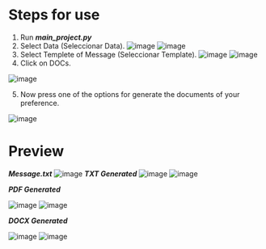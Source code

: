 # Steps for use
1. Run ***main_project.py***
2. Select Data (Seleccionar Data).
![image](https://github.com/user-attachments/assets/44f3157f-582c-4381-b61d-da265d136028)
![image](https://github.com/user-attachments/assets/617d007d-17b3-4221-9b37-7febc279a98c)
3. Select Templete of Message (Seleccionar Template).
![image](https://github.com/user-attachments/assets/568fe29b-ba3a-4193-82ee-a3eb9bc94a93)
![image](https://github.com/user-attachments/assets/89f6da99-c5ac-46d1-b5ac-d10ee690d2e5)
4. Click on DOCs.

![image](https://github.com/user-attachments/assets/ea4a4798-dbdd-4522-ac9a-aa7737e3beb1)

5. Now press one of the options for generate the documents of your preference.

![image](https://github.com/user-attachments/assets/1fc8f4b0-98bf-4705-b120-2459a2bd28ce)

# Preview
***Message.txt***
![image](https://github.com/user-attachments/assets/85c09c10-1eaf-4fe0-b886-5d94c1bd560e)
***TXT Generated***
![image](https://github.com/user-attachments/assets/8b6067c6-f254-4990-b402-5fac98d84186)
![image](https://github.com/user-attachments/assets/f6e1d583-09d1-4d33-8419-5e7f7b2896b7)

***PDF Generated***

![image](https://github.com/user-attachments/assets/a4a5edc0-1ce2-4e74-88be-8f0ece58f11d)
![image](https://github.com/user-attachments/assets/f10b6a7c-57bc-424c-a602-241fb7e0ba1f)

***DOCX Generated***

![image](https://github.com/user-attachments/assets/77810338-5c05-4f54-b467-ea3392036d55)
![image](https://github.com/user-attachments/assets/05b6e0aa-7e65-4782-8991-fdc646faf4a2)

